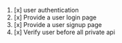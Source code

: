 1. [x] user authentication
2. [x] Provide a user login page
3. [x] Provide a user signup page
4. [x] Verify user before all private api

